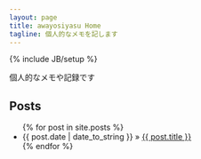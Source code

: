 ```yaml
---
layout: page
title: awayosiyasu Home 
tagline: 個人的なメモを記します
---
```

{% include JB/setup %}

個人的なメモや記録です

## Posts
<ul class="posts">
 {% for post in site.posts %}
   <li><span>{{ post.date | date_to_string }}</span> &raquo; <a href="{{ BASE_PATH }}{{ post.url }}">{{ post.title }}</a></li>
 {% endfor %}
</ul>

<!--
## To-Do
This theme is still unfinished. If you'd like to be added as a contributor, [please fork](http://github.com/plusjade/jekyll-bootstrap)!
We need to clean up the themes, make theme usage guides with theme-specific markup examples.
-->


